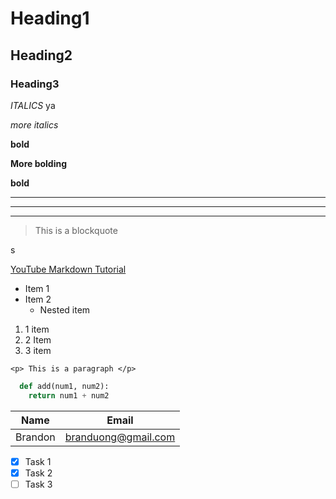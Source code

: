 <!-- Headings -->
# Heading1
## Heading2
### Heading3

*ITALICS* ya

_more italics_

__bold__

**More bolding**

__bold__

___
---
***

> This is a blockquote

<!-- Links -->s
[YouTube Markdown Tutorial](https://www.youtube.com/watch?v=HUBNt18RFbo "Click to open")

<!-- UL (Unordered Lists) -->
* Item 1
* Item 2
  * Nested item

<!-- OL  -->
1. 1 item
2. 2 Item
3. 3 item

<!-- Inline code block -->
`<p> This is a paragraph </p>`


<!--Github Markdown -->
<!-- Code blocks -->

```python
  def add(num1, num2):
    return num1 + num2
```

<!-- Tables -->
| Name     | Email               |
|--------- | ------------------- |
| Brandon  | branduong@gmail.com |

<!-- Task Lists-->
* [x] Task 1
* [x] Task 2
* [ ] Task 3
